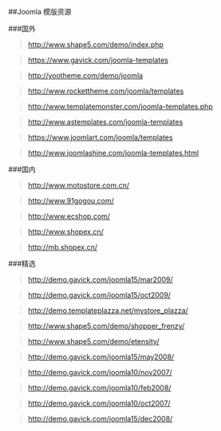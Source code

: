 ##Joomla 模版资源

###国外

> http://www.shape5.com/demo/index.php

> https://www.gavick.com/joomla-templates

> http://yootheme.com/demo/joomla

> http://www.rockettheme.com/joomla/templates

> http://www.templatemonster.com/joomla-templates.php

> http://www.astemplates.com/joomla-templates

> https://www.joomlart.com/joomla/templates

> http://www.joomlashine.com/joomla-templates.html

###国内

> http://www.motostore.com.cn/

> http://www.91gogou.com/

> http://www.ecshop.com/

> http://www.shopex.cn/

> http://mb.shopex.cn/


###精选

> http://demo.gavick.com/joomla15/mar2009/

> http://demo.gavick.com/joomla15/oct2009/

> http://demo.templateplazza.net/mystore_plazza/

> http://www.shape5.com/demo/shopper_frenzy/

> http://www.shape5.com/demo/etensity/

> http://demo.gavick.com/joomla15/may2008/

> http://demo.gavick.com/joomla10/nov2007/

> http://demo.gavick.com/joomla10/feb2008/

> http://demo.gavick.com/joomla10/oct2007/

> http://demo.gavick.com/joomla15/dec2008/